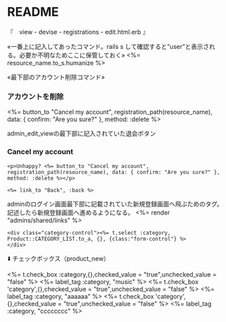 # README

『　view - devise - registrations - edit.html.erb 』

«一番上に記入してあったコマンド。rails s して確認すると”user”と表示される。必要か不明なためここに保管しておく»
	<%= resource_name.to_s.humanize %>

«最下部のアカウント削除コマンド»
<div class="edit_bottom">
  <h3>アカウントを削除</h3>

<p> <%= button_to "Cancel my account", registration_path(resource_name), data: { confirm: "Are you sure?" }, method: :delete %></p>
</div>


admin_edit_viewの最下部に記入されていた退会ボタン
    <h3>Cancel my account</h3>

    <p>Unhappy? <%= button_to "Cancel my account", registration_path(resource_name), data: { confirm: "Are you sure?" }, method: :delete %></p>

    <%= link_to "Back", :back %>


adminのログイン画面最下部に記載されていた新規登録画面へ飛ぶためのタグ。記述したら新規登録画面へ進めるようになる。
  <%= render "admins/shared/links" %>




    <div class="category-control"><%= t.select :category, Product::CATEGORY_LIST.to_a, {}, {class:"form-control"} %>
    </div>


⬇️ チェックボックス（product_new）

<%= t.check_box :category,{},checked_value = "true",unchecked_value = "false"  %>
<%= label_tag :category, "music" %>
<%= t.check_box 'category',{},checked_value = "true",unchecked_value = "false" %>
<%= label_tag :category, "aaaaaa" %>
<%= t.check_box 'category',{},checked_value = "true",unchecked_value = "false" %>
<%= label_tag :category, "cccccccc" %>

